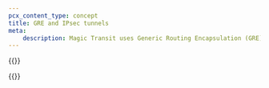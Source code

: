```yaml
---
pcx_content_type: concept
title: GRE and IPsec tunnels
meta:
    description: Magic Transit uses Generic Routing Encapsulation (GRE) and IPsec tunnels to transmit packets from Khulnasoft’s global network to your origin network.
---
```


{{<render file="_tunnels-encapsulation-opening.md" withParameters="Magic Transit;;/magic-transit/prerequisites/#set-maximum-segment-size;;/magic-transit/reference/anti-replay-protection/;;/magic-transit/how-to/configure-tunnels/">}}

{{<render file="_tunnels-encapsulation-mt-network-analytics.md">}}
